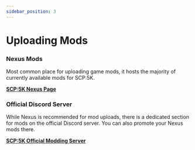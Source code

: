 ```yaml
---
sidebar_position: 3
---
```


# Uploading Mods

### Nexus Mods

Most common place for uploading game mods, it hosts the majority of currently available mods for SCP:5K.

**[SCP:5K Nexus Page](https://www.nexusmods.com/scp5k?tab=mod+updates)**

### Official Discord Server

While Nexus is recommended for mod uploads, there is a dedicated section for mods on the official Discord server. You can also promote your Nexus mods there.

**[SCP:5K Official Modding Server](https://discord.com/invite/9hVCJvFqFW)**